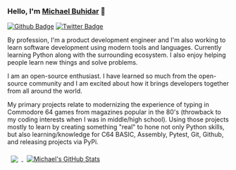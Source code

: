 ### Hello, I'm <a href="https://michaelbuhidar.com" target="_blank">Michael Buhidar</a> 👋 

[![Github Badge](https://img.shields.io/badge/GitHub-FFFFFF?style=for-the-badge&logo=github&logoColor=black)](https://github.com/mbuhidar)
[![Twitter Badge](https://img.shields.io/badge/Twitter-1DA1F2?style=for-the-badge&logo=twitter&logoColor=white)](https://twitter.com/azramike)




By profession, I'm a product development engineer and I'm also working to learn software development using modern tools and languages. Currently learning Python along with the surrounding ecosystem. I also enjoy helping people learn new things and solve problems.

I am an open-source enthusiast. I have learned so much from the open-source community and I am excited about how it brings developers together from all around the world. 

My primary projects relate to modernizing the experience of typing in Commodore 64 games from magazines popular in the 80's (throwback to my coding interests when I was in middle/high school).  Using those projects mostly to learn by creating something "real" to hone not only Python skills, but also learning/knowledge for C64 BASIC, Assembly, Pytest, Git, Github, and releasing projects via PyPi.

<a href="https://github.com/mbuhidar">
  <img align="center" style="margin:0.5rem" src="https://github-readme-stats.vercel.app/api/top-langs/?username=mbuhidar&hide=html,css&title_color=ffffff&text_color=c9cacc&icon_color=4AB197&bg_color=1A2B34" />
</a>

<a href="https://github.com/mbuhidar">
  <img align="center" style="margin:0.5rem" src="https://github-readme-stats.vercel.app/api?username=mbuhidar&show_icons=true&line_height=27&count_private=true&title_color=ffffff&text_color=c9cacc&icon_color=4AB097&bg_color=1A2B34" alt="Michael's GitHub Stats" />
</a>


<!--
**mbuhidar/mbuhidar** is a ✨ _special_ ✨ repository because its `README.md` (this file) appears on your GitHub profile.

Here are some ideas to get you started:

- 🔭 I’m currently working on ...
- 🌱 I’m currently learning ...
- 👯 I’m looking to collaborate on ...
- 🤔 I’m looking for help with ...
- 💬 Ask me about ...
- 📫 How to reach me: ...
- 😄 Pronouns: ...
- ⚡ Fun fact: ...
-->
